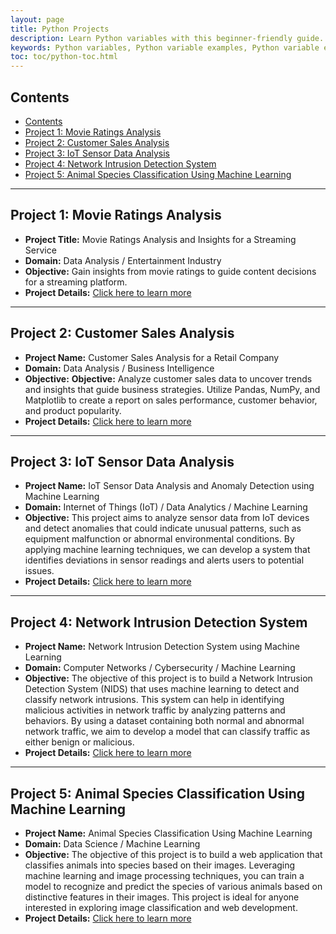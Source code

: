 ```yaml
---
layout: page
title: Python Projects
description: Learn Python variables with this beginner-friendly guide. Understand variable naming rules, assignments, and operations with examples and exercises. Perfect for students and professionals starting their Python journey.  
keywords: Python variables, Python variable examples, Python variable exercises, Python variable naming rules, Python variable assignment, Python beginner tutorials, Python programming basics, learn Python variables, Python coding exercises
toc: toc/python-toc.html
---
```


## Contents

- [Contents](#contents)
- [Project 1: Movie Ratings Analysis](#project-1-movie-ratings-analysis)
- [Project 2: Customer Sales Analysis](#project-2-customer-sales-analysis)
- [Project 3: IoT Sensor Data Analysis](#project-3-iot-sensor-data-analysis)
- [Project 4: Network Intrusion Detection System](#project-4-network-intrusion-detection-system)
- [Project 5: Animal Species Classification Using Machine Learning](#project-5-animal-species-classification-using-machine-learning)

---

## Project 1: Movie Ratings Analysis

- **Project Title:** Movie Ratings Analysis and Insights for a Streaming Service
- **Domain:** Data Analysis / Entertainment Industry
- **Objective:** Gain insights from movie ratings to guide content decisions for a streaming platform.
- **Project Details:** [Click here to learn more](projects/python-project1.md)

---

## Project 2: Customer Sales Analysis

- **Project Name:** Customer Sales Analysis for a Retail Company
- **Domain:** Data Analysis / Business Intelligence
- **Objective:** **Objective:**  Analyze customer sales data to uncover trends and insights that guide business strategies. Utilize Pandas, NumPy, and Matplotlib to create a report on sales performance, customer behavior, and product popularity.
- **Project Details:** [Click here to learn more](projects/python-project2.md)

---

## Project 3: IoT Sensor Data Analysis 

- **Project Name:** IoT Sensor Data Analysis and Anomaly Detection using Machine Learning
- **Domain:** Internet of Things (IoT) / Data Analytics / Machine Learning
- **Objective:** This project aims to analyze sensor data from IoT devices and detect anomalies that could indicate unusual patterns, such as equipment malfunction or abnormal environmental conditions. By applying machine learning techniques, we can develop a system that identifies deviations in sensor readings and alerts users to potential issues.
- **Project Details:** [Click here to learn more](projects/python-project3.md)

---

## Project 4: Network Intrusion Detection System 

- **Project Name:** Network Intrusion Detection System using Machine Learning
- **Domain:** Computer Networks / Cybersecurity / Machine Learning
- **Objective:** The objective of this project is to build a Network Intrusion Detection System (NIDS) that uses machine learning to detect and classify network intrusions. This system can help in identifying malicious activities in network traffic by analyzing patterns and behaviors. By using a dataset containing both normal and abnormal network traffic, we aim to develop a model that can classify traffic as either benign or malicious.
- **Project Details:** [Click here to learn more](projects/python-project4.md)

---

## Project 5: Animal Species Classification Using Machine Learning

- **Project Name:** Animal Species Classification Using Machine Learning
- **Domain:** Data Science / Machine Learning
- **Objective:** The objective of this project is to build a web application that classifies animals into species based on their images. Leveraging machine learning and image processing techniques, you can train a model to recognize and predict the species of various animals based on distinctive features in their images. This project is ideal for anyone interested in exploring image classification and web development.
- **Project Details:** [Click here to learn more](projects/python-project5.md)


